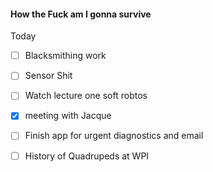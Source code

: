 #### How the Fuck am I gonna survive

Today

- [ ] Blacksmithing work
- [ ] Sensor Shit
- [ ] Watch lecture one soft robtos
- [x] meeting with Jacque 
- [ ] Finish app for urgent diagnostics and email
- [ ] History of Quadrupeds at WPI
  